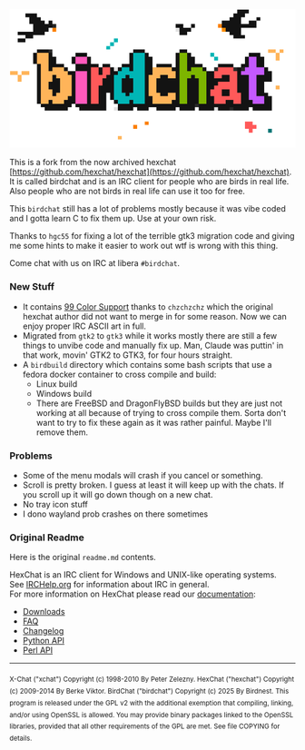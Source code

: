 ![BirdChat](birdchat.png)

This is a fork from the now archived hexchat [https://github.com/hexchat/hexchat](https://github.com/hexchat/hexchat). It is called birdchat and is an IRC client for people who are birds in real life. Also people who are not birds in real life can use it too for free.

This `birdchat` still has a lot of problems mostly because it was vibe coded and I gotta learn C to fix them up. Use at your own risk.

Thanks to `hgc55` for fixing a lot of the terrible gtk3 migration code and giving me some hints to make it easier to work out wtf is wrong with this thing.

Come chat with us on IRC at libera `#birdchat`.

### New Stuff

- It contains [99 Color Support](https://github.com/hexchat/hexchat/pull/2456) thanks to `chzchzchz` which the original hexchat author did not want to merge in for some reason. Now we can enjoy proper IRC ASCII art in full.
- Migrated from `gtk2` to `gtk3` while it works mostly there are still a few things to unvibe code and manually fix up. Man, Claude was puttin' in that work, movin' GTK2 to GTK3, for four hours straight.
- A `birdbuild` directory which contains some bash scripts that use a fedora docker container to cross compile and build:
  - Linux build
  - Windows build
  - There are FreeBSD and DragonFlyBSD builds but they are just not working at all because of trying to cross compile them. Sorta don't want to try to fix these again as it was rather painful. Maybe I'll remove them.

### Problems

- Some of the menu modals will crash if you cancel or something.
- Scroll is pretty broken. I guess at least it will keep up with the chats. If you scroll up it will go down though on a new chat.
- No tray icon stuff
- I dono wayland prob crashes on there sometimes

### Original Readme

Here is the original `readme.md` contents.

HexChat is an IRC client for Windows and UNIX-like operating systems.  
See [IRCHelp.org](http://irchelp.org) for information about IRC in general.  
For more information on HexChat please read our [documentation](https://hexchat.readthedocs.org/en/latest/index.html):
- [Downloads](http://hexchat.github.io/downloads.html)
- [FAQ](https://hexchat.readthedocs.org/en/latest/faq.html)
- [Changelog](https://hexchat.readthedocs.org/en/latest/changelog.html)
- [Python API](https://hexchat.readthedocs.org/en/latest/script_python.html)
- [Perl API](https://hexchat.readthedocs.org/en/latest/script_perl.html)

---

<sub>
X-Chat ("xchat") Copyright (c) 1998-2010 By Peter Zelezny.  
HexChat ("hexchat") Copyright (c) 2009-2014 By Berke Viktor.
BirdChat ("birdchat") Copyright (c) 2025 By Birdnest.
</sub>

<sub>
This program is released under the GPL v2 with the additional exemption
that compiling, linking, and/or using OpenSSL is allowed. You may
provide binary packages linked to the OpenSSL libraries, provided that
all other requirements of the GPL are met.
See file COPYING for details.
</sub>
